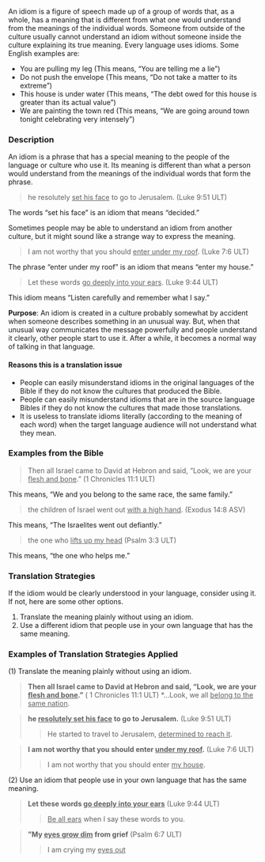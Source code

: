 
An idiom is a figure of speech made up of a group of words that, as a whole, has a meaning that is different from what one would understand from the meanings of the individual words. Someone from outside of the culture usually cannot understand an idiom without someone inside the culture explaining its true meaning. Every language uses idioms. Some English examples are:

* You are pulling my leg (This means, “You are telling me a lie”)
* Do not push the envelope (This means, “Do not take a matter to its extreme”)
* This house is under water (This means, “The debt owed for this house is greater than its actual value”)
* We are painting the town red (This means, “We are going around town tonight celebrating very intensely”)

### Description

An idiom is a phrase that has a special meaning to the people of the language or culture who use it. Its meaning is different than what a person would understand from the meanings of the individual words that form the phrase.

> he resolutely <u>set his face</u> to go to Jerusalem. (Luke 9:51 ULT)

The words “set his face” is an idiom that means “decided.”

Sometimes people may be able to understand an idiom from another culture, but it might sound like a strange way to express the meaning.

> I am not worthy that you should <u>enter under my roof</u>. (Luke 7:6 ULT)

The phrase “enter under my roof” is an idiom that means “enter my house.”

> Let these words <u>go deeply into your ears</u>.  (Luke 9:44 ULT)

This idiom means “Listen carefully and remember what I say.”

**Purpose**: An idiom is created in a culture probably somewhat by accident when someone describes something in an unusual way. But, when that unusual way communicates the message powerfully and people understand it clearly, other people start to use it. After a while, it becomes a normal way of talking in that language.

#### Reasons this is a translation issue

* People can easily misunderstand idioms in the original languages of the Bible if they do not know the cultures that produced the Bible.
* People can easily misunderstand idioms that are in the source language Bibles if they do not know the cultures that made those translations.
* It is useless to translate idioms literally (according to the meaning of each word) when the target language audience will not understand what they mean.

### Examples from the Bible

> Then all Israel came to David at Hebron and said, “Look, we are your <u>flesh and bone</u>.” (1 Chronicles 11:1 ULT)

This means, “We and you belong to the same race, the same family.”

> the children of Israel went out <u>with a high hand</u>. (Exodus 14:8 ASV)

This means, “The Israelites went out defiantly.”

> the one who <u>lifts up my head</u> (Psalm 3:3 ULT)

This means, “the one who helps me.”

### Translation Strategies

If the idiom would be clearly understood in your language, consider using it. If not, here are some other options.

1. Translate the meaning plainly without using an idiom.
1. Use a different idiom that people use in your own language that has the same meaning.

### Examples of Translation Strategies Applied

(1) Translate the meaning plainly without using an idiom.

> **Then all Israel came to David at Hebron and said, “Look, we are your <u>flesh and bone</u>.”** ( 1 Chronicles 11:1 ULT)
      *…Look, we all <u>belong to the same nation</u>.

> **he <u>resolutely set his face</u> to go to Jerusalem.** (Luke 9:51 ULT)
>> He started to travel to Jerusalem, <u>determined to reach it</u>.

> **I am not worthy that you should enter <u>under my roof</u>.** (Luke 7:6 ULT)
>> I am not worthy that you should enter <u>my house</u>.

(2) Use an idiom that people use in your own language that has the same meaning.

> **Let these words <u>go deeply into your ears</u>** (Luke 9:44 ULT)
>> <u>Be all ears</u> when I say these words to you.

> **”My <u>eyes grow dim</u> from grief** (Psalm 6:7 ULT)
>> I am crying my <u>eyes out</u> 

